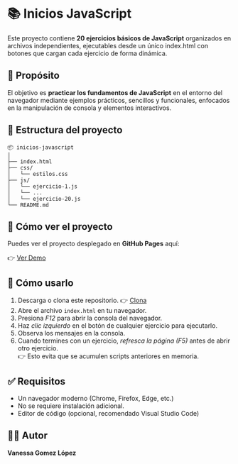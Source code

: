 # 📚 Inicios JavaScript

Este proyecto contiene **20 ejercicios básicos de JavaScript** organizados en archivos independientes, ejecutables desde un único index.html con botones que cargan cada ejercicio de forma dinámica.

## 🧠 Propósito

El objetivo es **practicar los fundamentos de JavaScript** en el entorno del navegador mediante ejemplos prácticos, sencillos y funcionales, enfocados en la manipulación de consola y elementos interactivos.

## 📁 Estructura del proyecto
```
📦 inicios-javascript
│
├── index.html            
├── css/
│   └── estilos.css       
├── js/
│   └── ejercicio-1.js
│   └── ...
│   └── ejercicio-20.js    
└── README.md
```


## 🚀 Cómo ver el proyecto

Puedes ver el proyecto desplegado en **GitHub Pages** aquí:

👉 [Ver Demo](https://vanessa55-rgb.github.io/Entrenamiento-MOD3_SEM1/)

## 🚀 Cómo usarlo

1. Descarga o clona este repositorio.
👉 [Clona](https://github.com/Vanessa55-rgb/Inicios-JavaScript.git)
2. Abre el archivo `index.html` en tu navegador.
2. Presiona *F12* para abrir la consola del navegador.
3. Haz *clic izquierdo* en el botón de cualquier ejercicio para ejecutarlo.
4. Observa los mensajes en la consola.
5. Cuando termines con un ejercicio, *refresca la página (F5)* antes de abrir otro ejercicio.  
   👉 Esto evita que se acumulen scripts anteriores en memoria.


## ✅ Requisitos

- Un navegador moderno (Chrome, Firefox, Edge, etc.)
- No se requiere instalación adicional.
- Editor de código (opcional, recomendado Visual Studio Code)

## 👩‍💻 Autor

**Vanessa Gomez López**